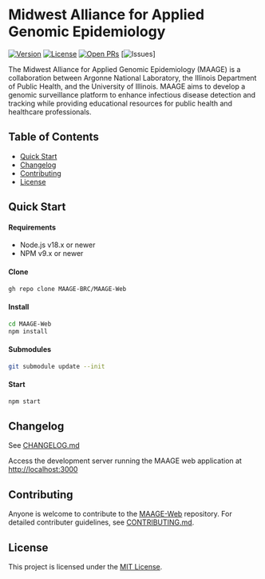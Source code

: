 # Midwest Alliance for Applied Genomic Epidemiology

[![Version](https://img.shields.io/badge/Release-v0.5.0-blue?style=for-the-badge)](https://github.com/MAAGE-BRC/maage-web/releases)
[![License](https://img.shields.io/github/license/MAAGE-BRC/maage-web?style=for-the-badge)](LICENSE)
[![Open PRs](https://img.shields.io/github/issues-pr/MAAGE-BRC/maage-web?style=for-the-badge)](https://github.com/MAAGE-BRC/maage-web/pulls)
[![Issues](https://img.shields.io/github/issues/MAAGE-BRC/maage-web?style=for-the-badge)]

The Midwest Alliance for Applied Genomic Epidemiology (MAAGE) is a collaboration between Argonne National Laboratory, the Illinois Department of Public Health, and the University of Illinois. MAAGE aims to develop a genomic surveillance platform to enhance infectious disease detection and tracking while providing educational resources for public health and healthcare professionals.

## Table of Contents

  - [Quick Start](#quick-start)
  - [Changelog](#changelog)
  - [Contributing](#contributing)
  - [License](#license)

## Quick Start

#### Requirements

- Node.js v18.x or newer
- NPM v9.x or newer

#### Clone

```bash
gh repo clone MAAGE-BRC/MAAGE-Web
```

#### Install

```bash
cd MAAGE-Web
npm install
```

#### Submodules

```bash
git submodule update --init
```

#### Start

```bash
npm start
```

## Changelog

See [CHANGELOG.md](CHANGELOG.md)

Access the development server running the MAAGE web application at [http://localhost:3000](http://localhost:3000)

## Contributing

Anyone is welcome to contribute to the [MAAGE-Web](https://github.com/MAAGE-BRC/MAAGE-Web) repository. For detailed contributer guidelines, see [CONTRIBUTING.md](CONTRIBUTING.md).

## License

This project is licensed under the [MIT License](LICENSE).
